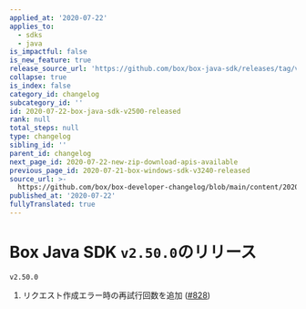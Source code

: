 ```yaml
---
applied_at: '2020-07-22'
applies_to:
  - sdks
  - java
is_impactful: false
is_new_feature: true
release_source_url: 'https://github.com/box/box-java-sdk/releases/tag/v2.50.0'
collapse: true
is_index: false
category_id: changelog
subcategory_id: ''
id: 2020-07-22-box-java-sdk-v2500-released
rank: null
total_steps: null
type: changelog
sibling_id: ''
parent_id: changelog
next_page_id: 2020-07-22-new-zip-download-apis-available
previous_page_id: 2020-07-21-box-windows-sdk-v3240-released
source_url: >-
  https://github.com/box/box-developer-changelog/blob/main/content/2020/07-22-box-java-sdk-v2500-released.md
published_at: '2020-07-22'
fullyTranslated: true
---
```

# Box Java SDK `v2.50.0`のリリース

`v2.50.0`

1. リクエスト作成エラー時の再試行回数を追加 ([#828][1])

[1]: https://github.com/box/box-java-sdk/issues/828
